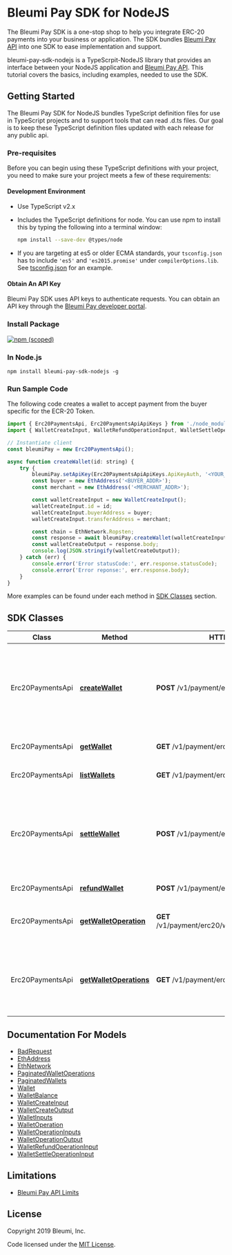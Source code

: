 # Bleumi Pay SDK for NodeJS

The Bleumi Pay SDK is a one-stop shop to help you integrate ERC-20 payments into your business or application. The SDK bundles [Bleumi Pay API](https://pay.bleumi.com/docs/#introduction) into one SDK to ease implementation and support.

bleumi-pay-sdk-nodejs is a TypeScrpit-NodeJS library that provides an interface between your NodeJS application and [Bleumi Pay API](https://pay.bleumi.com/docs/#introduction). This tutorial covers the basics, including examples, needed to use the SDK.

## Getting Started

The Bleumi Pay SDK for NodeJS bundles TypeScript definition files for use in TypeScript projects and to support tools that can read .d.ts files. Our goal is to keep these TypeScript definition files updated with each release for any public api.

### Pre-requisites

Before you can begin using these TypeScript definitions with your project, you need to make sure your project meets a few of these requirements:

#### Development Environment

* Use TypeScript v2.x
* Includes the TypeScript definitions for node. You can use npm to install this by typing the following into a terminal window:

    ```sh
    npm install --save-dev @types/node
    ```

* If you are targeting at es5 or older ECMA standards, your `tsconfig.json` has to include `'es5'` and `'es2015.promise'` under `compilerOptions.lib`.
 See [tsconfig.json](https://github.com/bleumi/bleumi-pay-sdk-nodejs/blob/master/tsconfig.json) for an example.

#### Obtain An API Key

Bleumi Pay SDK uses API keys to authenticate requests. You can obtain an API key through the [Bleumi Pay developer portal](https://pay.bleumi.com/app/).

### Install Package

[![npm (scoped)](https://img.shields.io/npm/v/bleumi/bleumi-pay-sdk-nodejs.svg)](https://nodejs.org/package/bleumi/bleumi-pay-sdk-nodejs)

### In Node.js

```
npm install bleumi-pay-sdk-nodejs -g
```

### Run Sample Code

The following code creates a wallet to accept payment from the buyer specific for the ECR-20 Token.

```javascript
import { Erc20PaymentsApi, Erc20PaymentsApiApiKeys } from './node_modules/bleumi-pay-sdk-nodejs/dist/api/erc20PaymentsApi';
import { WalletCreateInput, WalletRefundOperationInput, WalletSettleOperationInput, EthAddress, EthNetwork } from './node_modules/bleumi-pay-sdk-nodejs/dist/model/models';

// Instantiate client
const bleumiPay = new Erc20PaymentsApi();

async function createWallet(id: string) {
    try {
        bleumiPay.setApiKey(Erc20PaymentsApiApiKeys.ApiKeyAuth, '<YOUR_API_KEY>')
        const buyer = new EthAddress('<BUYER_ADDR>');
        const merchant = new EthAddress('<MERCHANT_ADDR>');

        const walletCreateInput = new WalletCreateInput();
        walletCreateInput.id = id;
        walletCreateInput.buyerAddress = buyer;
        walletCreateInput.transferAddress = merchant;

        const chain = EthNetwork.Ropsten;
        const response = await bleumiPay.createWallet(walletCreateInput, chain);
        const walletCreateOutput = response.body;
        console.log(JSON.stringify(walletCreateOutput));
    } catch (err) {
        console.error('Error statusCode:', err.response.statusCode);
        console.error('Error reponse:', err.response.body);
    }
}

```

More examples can be found under each method in [SDK Classes](README.md#sdk-classes) section.

## SDK Classes

Class | Method | HTTP request | Description
------------ | ------------- | ------------- | -------------
Erc20PaymentsApi | [**createWallet**](docs/Api/Erc20PaymentsApi.md#createwallet) | **POST** /v1/payment/erc20/wallet | Create an unique wallet address to accept payments for an ERC-20 token from a buyer
Erc20PaymentsApi | [**getWallet**](docs/Api/Erc20PaymentsApi.md#getwallet) | **GET** /v1/payment/erc20/wallet/{id} | Return a specific wallet
Erc20PaymentsApi | [**listWallets**](docs/Api/Erc20PaymentsApi.md#listwallets) | **GET** /v1/payment/erc20/wallet | Returns a list of wallets
Erc20PaymentsApi | [**settleWallet**](docs/Api/Erc20PaymentsApi.md#settlewallet) | **POST** /v1/payment/erc20/wallet/{id}/settle | Settle a payment, amount received will be transferred even if less than payment amount
Erc20PaymentsApi | [**refundWallet**](docs/Api/Erc20PaymentsApi.md#refundwallet) | **POST** /v1/payment/erc20/wallet/{id}/refund | Refund wallet
Erc20PaymentsApi | [**getWalletOperation**](docs/Api/Erc20PaymentsApi.md#getwalletoperation) | **GET** /v1/payment/erc20/wallet/{id}/operation/{txid} | Return a specific operation of the wallet
Erc20PaymentsApi | [**getWalletOperations**](docs/Api/Erc20PaymentsApi.md#getwalletoperations) | **GET** /v1/payment/erc20/wallet/{id}/operation | Return the list of operations performed by the mechant on a specific wallet

## Documentation For Models

 - [BadRequest](docs/Model/BadRequest.md)
 - [EthAddress](docs/Model/EthAddress.md)
 - [EthNetwork](docs/Model/EthNetwork.md)
 - [PaginatedWalletOperations](docs/Model/PaginatedWalletOperations.md)
 - [PaginatedWallets](docs/Model/PaginatedWallets.md)
 - [Wallet](docs/Model/Wallet.md)
 - [WalletBalance](docs/Model/WalletBalance.md)
 - [WalletCreateInput](docs/Model/WalletCreateInput.md)
 - [WalletCreateOutput](docs/Model/WalletCreateOutput.md)
 - [WalletInputs](docs/Model/WalletInputs.md)
 - [WalletOperation](docs/Model/WalletOperation.md)
 - [WalletOperationInputs](docs/Model/WalletOperationInputs.md)
 - [WalletOperationOutput](docs/Model/WalletOperationOutput.md)
 - [WalletRefundOperationInput](docs/Model/WalletRefundOperationInput.md)
 - [WalletSettleOperationInput](docs/Model/WalletSettleOperationInput.md)

## Limitations

 - [Bleumi Pay API Limits](https://pay.bleumi.com/docs/#api-limits)

## License

Copyright 2019 Bleumi, Inc.

Code licensed under the [MIT License](docs/MITLicense.md).